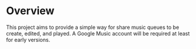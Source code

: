 # Overview
This project aims to provide a simple way for share music queues to be create,
edited, and played. A Google Music account will be required at least for early
versions.
